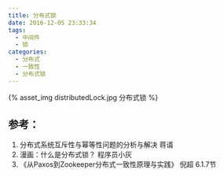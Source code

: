 ```yaml
---
title: 分布式锁
date: 2016-12-05 23:33:34
tags:
  - 中间件
  - 锁
categories: 
  - 分布式
  - 一致性
  - 分布式锁  
---
```


{% asset_img distributedLock.jpg 分布式锁 %}

## 参考：

1. 分布式系统互斥性与幂等性问题的分析与解决 蒋谞
2. 漫画：什么是分布式锁？ 程序员小灰
3. 《从Paxos到Zookeeper分布式一致性原理与实践》 倪超 6.1.7节
